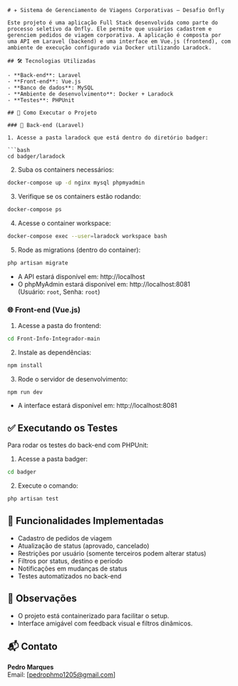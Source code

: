 ```
# ✈️ Sistema de Gerenciamento de Viagens Corporativas – Desafio Onfly

Este projeto é uma aplicação Full Stack desenvolvida como parte do processo seletivo da Onfly. Ele permite que usuários cadastrem e gerenciem pedidos de viagem corporativa. A aplicação é composta por uma API em Laravel (backend) e uma interface em Vue.js (frontend), com ambiente de execução configurado via Docker utilizando Laradock.

## 🛠 Tecnologias Utilizadas

- **Back-end**: Laravel
- **Front-end**: Vue.js
- **Banco de dados**: MySQL
- **Ambiente de desenvolvimento**: Docker + Laradock
- **Testes**: PHPUnit

## 🚀 Como Executar o Projeto

### 🔧 Back-end (Laravel)

1. Acesse a pasta laradock que está dentro do diretório badger:

```bash
cd badger/laradock
```

2. Suba os containers necessários:

```bash
docker-compose up -d nginx mysql phpmyadmin
```

3. Verifique se os containers estão rodando:

```bash
docker-compose ps
```

4. Acesse o container workspace:

```bash
docker-compose exec --user=laradock workspace bash
```

5. Rode as migrations (dentro do container):

```bash
php artisan migrate
```

- A API estará disponível em: http://localhost
- O phpMyAdmin estará disponível em: http://localhost:8081  
  (Usuário: `root`, Senha: `root`)

### 🌐 Front-end (Vue.js)

1. Acesse a pasta do frontend:

```bash
cd Front-Info-Integrador-main
```

2. Instale as dependências:

```bash
npm install
```

3. Rode o servidor de desenvolvimento:

```bash
npm run dev
```

- A interface estará disponível em: http://localhost:8081

## ✅ Executando os Testes

Para rodar os testes do back-end com PHPUnit:

1. Acesse a pasta badger:

```bash
cd badger
```

2. Execute o comando:

```bash
php artisan test
```

## 📌 Funcionalidades Implementadas

- Cadastro de pedidos de viagem
- Atualização de status (aprovado, cancelado)
- Restrições por usuário (somente terceiros podem alterar status)
- Filtros por status, destino e período
- Notificações em mudanças de status
- Testes automatizados no back-end

## 📝 Observações

- O projeto está containerizado para facilitar o setup.
- Interface amigável com feedback visual e filtros dinâmicos.

## 📬 Contato

**Pedro Marques**  
Email: [pedrophmo1205@gmail.com]  
```

